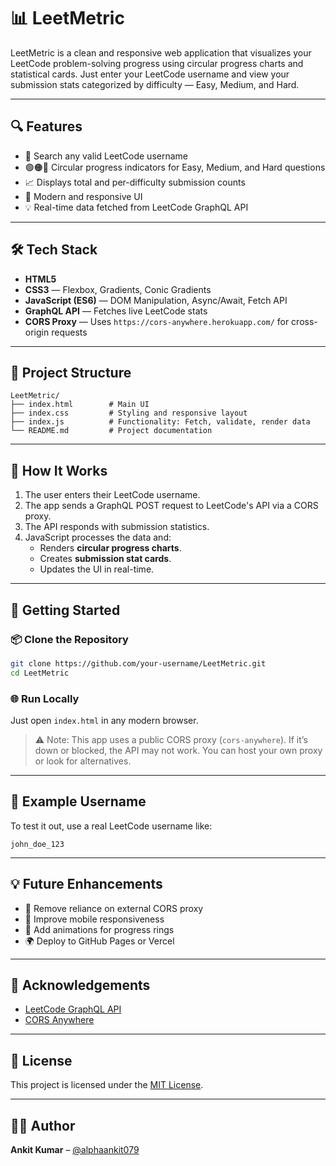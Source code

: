 # 📊 LeetMetric

LeetMetric is a clean and responsive web application that visualizes your LeetCode problem-solving progress using circular progress charts and statistical cards. Just enter your LeetCode username and view your submission stats categorized by difficulty — Easy, Medium, and Hard.

---

## 🔍 Features

- 🎯 Search any valid LeetCode username
- 🟢🟠🔴 Circular progress indicators for Easy, Medium, and Hard questions
- 📈 Displays total and per-difficulty submission counts
- 🌈 Modern and responsive UI
- 💡 Real-time data fetched from LeetCode GraphQL API

---

## 🛠️ Tech Stack

- **HTML5**
- **CSS3** — Flexbox, Gradients, Conic Gradients
- **JavaScript (ES6)** — DOM Manipulation, Async/Await, Fetch API
- **GraphQL API** — Fetches live LeetCode stats
- **CORS Proxy** — Uses `https://cors-anywhere.herokuapp.com/` for cross-origin requests

---

## 📂 Project Structure

```
LeetMetric/
├── index.html        # Main UI
├── index.css         # Styling and responsive layout
├── index.js          # Functionality: Fetch, validate, render data
└── README.md         # Project documentation
```

---

## 🧠 How It Works

1. The user enters their LeetCode username.
2. The app sends a GraphQL POST request to LeetCode's API via a CORS proxy.
3. The API responds with submission statistics.
4. JavaScript processes the data and:
   - Renders **circular progress charts**.
   - Creates **submission stat cards**.
   - Updates the UI in real-time.

---

## 🚀 Getting Started

### 📦 Clone the Repository

```bash
git clone https://github.com/your-username/LeetMetric.git
cd LeetMetric
```

### 🌐 Run Locally

Just open `index.html` in any modern browser.

> ⚠️ Note: This app uses a public CORS proxy (`cors-anywhere`). If it’s down or blocked, the API may not work. You can host your own proxy or look for alternatives.

---

## 🧪 Example Username

To test it out, use a real LeetCode username like:

```
john_doe_123
```

---

## 💡 Future Enhancements

- 🔐 Remove reliance on external CORS proxy
- 📱 Improve mobile responsiveness
- 🎨 Add animations for progress rings
- 🌍 Deploy to GitHub Pages or Vercel

---

## 🙌 Acknowledgements

- [LeetCode GraphQL API](https://leetcode.com/graphql)
- [CORS Anywhere](https://github.com/Rob--W/cors-anywhere)

---

## 📜 License

This project is licensed under the [MIT License](LICENSE).

---

## 👨‍💻 Author

**Ankit Kumar** – [@alphaankit079](https://github.com/alphaankit079)
